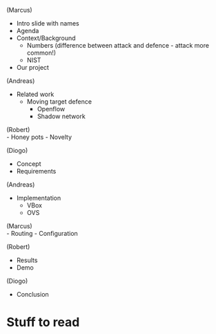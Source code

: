 (Marcus)
- Intro slide with names
- Agenda
- Context/Background
    - Numbers (difference between attack and defence - attack more common!)
    - NIST
- Our project

(Andreas)
- Related work
    - Moving target defence
        - Openflow
        - Shadow network

(Robert)        
    - Honey pots
    - Novelty

(Diogo)    
- Concept
- Requirements

(Andreas)
- Implementation
    - VBox
    - OVS

(Marcus)    
    - Routing
    - Configuration

(Robert)
- Results
- Demo

(Diogo)
- Conclusion


# Stuff to read
